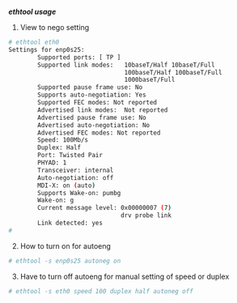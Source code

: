 ***ethtool usage***


1. View to nego setting
```bash
# ethtool eth0
Settings for enp0s25:
        Supported ports: [ TP ]
        Supported link modes:   10baseT/Half 10baseT/Full
                                100baseT/Half 100baseT/Full
                                1000baseT/Full
        Supported pause frame use: No
        Supports auto-negotiation: Yes
        Supported FEC modes: Not reported
        Advertised link modes:  Not reported
        Advertised pause frame use: No
        Advertised auto-negotiation: No
        Advertised FEC modes: Not reported
        Speed: 100Mb/s
        Duplex: Half
        Port: Twisted Pair
        PHYAD: 1
        Transceiver: internal
        Auto-negotiation: off
        MDI-X: on (auto)
        Supports Wake-on: pumbg
        Wake-on: g
        Current message level: 0x00000007 (7)
                               drv probe link
        Link detected: yes
#
```

2. How to turn on for autoeng
```bash
# ethtool -s enp0s25 autoneg on
```


3. Have to turn off autoeng for manual setting of speed or duplex
```bash
# ethtool -s eth0 speed 100 duplex half autoneg off
```
